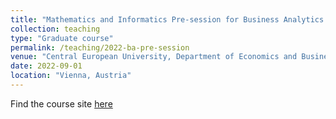 ```yaml
---
title: "Mathematics and Informatics Pre-session for Business Analytics - 2022"
collection: teaching
type: "Graduate course"
permalink: /teaching/2022-ba-pre-session
venue: "Central European University, Department of Economics and Business"
date: 2022-09-01
location: "Vienna, Austria"
---
```


Find the course site [here](https://github.com/kiss-oliver/ba-pre-session-2022)
